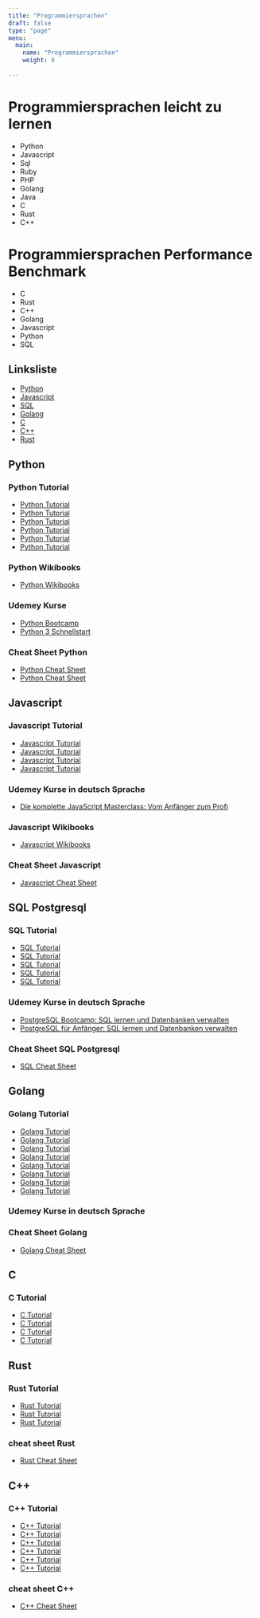 ```yaml
---
title: "Programmiersprachen"
draft: false
type: "page"
menu: 
  main:
    name: "Programmiersprachen"
    weight: 8
    
---
```

# Programmiersprachen leicht zu lernen 
* Python
* Javascript
* Sql
* Ruby
* PHP
* Golang
* Java
* C
* Rust
* C++


# Programmiersprachen Performance Benchmark
* C
* Rust
* C++
* Golang
* Javascript
* Python
* SQL
## Linksliste
* [Python](https://www.python.org/)
* [Javascript](https://www.javascript.com/)
* [SQL](https://de.wikipedia.org/wiki/SQL)
* [Golang](https://golang.org/)
* [C](https://de.wikipedia.org/wiki/C_(Programmiersprache))
* [C++](https://de.wikipedia.org/wiki/C%2B%2B)
* [Rust](https://www.rust-lang.org/)

## Python
### Python Tutorial
* [Python Tutorial](https://www.python-kurs.eu/python3_kurs.php)
* [Python Tutorial](https://www.tutorialspoint.com/python)
* [Python Tutorial](https://www.w3schools.com/python/default.asp)
* [Python Tutorial](https://www.learnpython.org/)
* [Python Tutorial](https://www.programiz.com/python-programming)
* [Python Tutorial](https://www.python.org/about/gettingstarted/)
### Python Wikibooks
* [Python Wikibooks](https://de.wikibooks.org/wiki/Python)

### Udemey Kurse
* [Python Bootcamp](https://www.udemy.com/course/python-bootcamp/)
* [Python 3 Schnellstart](https://www.udemy.com/course/schnelleinstieg-in-die-python-programmierung-fur-anfanger/)

### Cheat Sheet Python
* [Python Cheat Sheet](https://www.pythoncheatsheet.org/)
* [Python Cheat Sheet](https://www.pythoncheatsheet.org/#Python-Basics)


## Javascript
### Javascript Tutorial
* [Javascript Tutorial](https://www.javascript.com/try)
* [Javascript Tutorial](https://www.w3schools.com/js/default.asp)
* [Javascript Tutorial](https://www.learn-js.org/)
* [Javascript Tutorial](https://www.tutorialspoint.com/javascript)

### Udemey Kurse in deutsch Sprache
* [Die komplette JavaScript Masterclass: Vom Anfänger zum Profi](https://www.udemy.com/course/javascript-komplett/)
### Javascript Wikibooks
* [Javascript Wikibooks](https://de.wikibooks.org/wiki/JavaScript)

###  Cheat Sheet Javascript
* [Javascript Cheat Sheet](https://htmlcheatsheet.com/js/)

## SQL Postgresql
### SQL Tutorial
* [SQL Tutorial](https://www.postgresqltutorial.com/)
* [SQL Tutorial](https://www.w3schools.com/sql/default.asp)
* [SQL Tutorial](https://www.tutorialspoint.com/postgresql/index.htm)
* [SQL Tutorial](https://www.postgresql.org/docs/16/tutorial.html)
* [SQL Tutorial](https://www.postgresql.org/docs/16/tutorial-start.html)

### Udemey Kurse in deutsch Sprache
* [PostgreSQL Bootcamp: SQL lernen und Datenbanken verwalten](https://www.udemy.com/course/postgresql-bootcamp-sql-lernen-und-datenbanken-verwalten/)
* [PostgreSQL für Anfänger: SQL lernen und Datenbanken verwalten](https://www.udemy.com/course/postgresql-fur-anfanger-sql-lernen-und-datenbanken-verwalten/)

### Cheat Sheet SQL Postgresql
* [SQL Cheat Sheet](https://www.postgresqltutorial.com/postgresql-cheat-sheet/)

## Golang
### Golang Tutorial
* [Golang Tutorial](https://tour.golang.org/welcome/1)
* [Golang Tutorial](https://golang.org/doc/tutorial/getting-started)
* [Golang Tutorial](https://www.tutorialspoint.com/go/index.htm)
* [Golang Tutorial](https://www.learn-golang.org/)
* [Golang Tutorial](https://golangbyexample.com/)
* [Golang Tutorial](https://gobyexample.com/)
* [Golang Tutorial](https://golangbot.com/learn-golang-series/)
* [Golang Tutorial](https://www.golangprograms.com/go-language.html)

### Udemey Kurse in deutsch Sprache

### Cheat Sheet Golang
* [Golang Cheat Sheet](https://devhints.io/go)

## C
### C Tutorial
* [C Tutorial](https://www.learn-c.org/)
* [C Tutorial](https://www.tutorialspoint.com/cprogramming/index.htm)
* [C Tutorial](https://www.programiz.com/c-programming)
* [C Tutorial](https://www.w3schools.in/c-tutorial/)

## Rust

### Rust Tutorial
* [Rust Tutorial](https://www.rust-lang.org/learn)
* [Rust Tutorial](https://www.tutorialspoint.com/rust/index.htm)
* [Rust Tutorial](https://www.rust-lang.org/learn/get-started)

### cheat sheet Rust
* [Rust Cheat Sheet](https://cheats.rs/)

## C++
### C++ Tutorial
* [C++ Tutorial](https://www.tutorialspoint.com/cplusplus/index.htm)
* [C++ Tutorial](https://www.learn-cpp.org/)
* [C++ Tutorial](https://www.w3schools.com/cpp/default.asp)
* [C++ Tutorial](https://www.programiz.com/cpp-programming)
* [C++ Tutorial](https://www.cplusplus.com/doc/tutorial/)
* [C++ Tutorial](https://www.cprogramming.com/tutorial/c++-tutorial.html)


### cheat sheet C++
* [C++ Cheat Sheet](https://cheatsheetsonline.blogspot.com/2011/05/c-cheat-sheet.html)